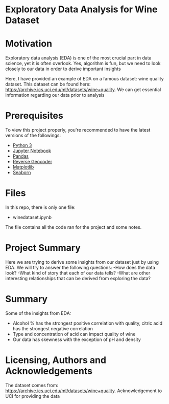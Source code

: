 # Exploratory Data Analysis for Wine Dataset

# Motivation
Exploratory data analysis (EDA) is one of the most crucial part in data science, yet it is often overlook. Yes, algorithm is fun, but we need to look closely to our data in order to derive important insights 

Here, I have provided an example of EDA on a famous dataset: wine quality dataset. This dataset can be found here: https://archive.ics.uci.edu/ml/datasets/wine+quality. We can get essential information regarding our data prior to analysis
# Prerequisites
To view this project properly, you're recommended to have the latest versions of the followings:
* [Python 3](https://www.python.org/downloads/)
* [Jupyter Notebook](https://jupyter.org/index.html)
* [Pandas](https://pandas.pydata.org)
* [Reverse Geocoder](https://github.com/thampiman/reverse-geocoder)
* [Matplotlib](https://matplotlib.org)
* [Seaborn](https://seaborn.pydata.org)

# Files
In this repo, there is only one file:
- winedataset.ipynb

The file contains all the code ran for the project and some notes. 

# Project Summary
Here we are trying to derive some insights from our dataset just by using EDA. We will try to answer the following questions:
-How does the data look?
-What kind of story that each of our data tells?
-What are other interesting relationships that can be derived from exploring the data?


# Summary
Some of the insights from EDA:
- Alcohol % has the strongest positive correlation with quality, citric acid has the strongest negative correlation
- Type and concentration of acid can impact quality of wine 
- Our data has skewness with the exception of pH and density


# Licensing, Authors and  Acknowledgements
The dataset comes from: https://archive.ics.uci.edu/ml/datasets/wine+quality. Acknowledgement to UCI for providing the data

